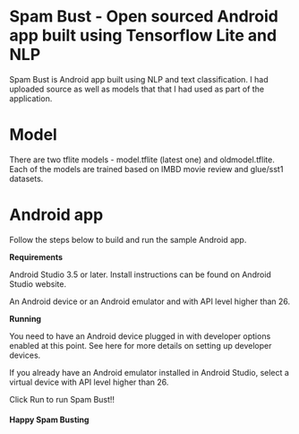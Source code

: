 # Spam Bust - Open sourced Android app built using Tensorflow Lite and NLP

Spam Bust is Android app built using NLP and text classification. I had uploaded source as well as models that that I had used as part of the application. 

# Model
There are two tflite models - model.tflite (latest one) and oldmodel.tflite. Each of the models are trained based on IMBD movie review and glue/sst1 datasets. 

# Android app

Follow the steps below to build and run the sample Android app.

<b>Requirements</b>

Android Studio 3.5 or later. Install instructions can be found on Android Studio website.

An Android device or an Android emulator and with API level higher than 26.


<b>Running</b>

You need to have an Android device plugged in with developer options enabled at this point. See here for more details on setting up developer devices.

If you already have an Android emulator installed in Android Studio, select a virtual device with API level higher than 26.

Click Run to run Spam Bust!!


<h4>Happy Spam Busting</h4>
 
